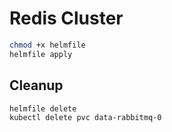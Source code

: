 # Redis Cluster

```bash
chmod +x helmfile
helmfile apply
```

## Cleanup

```bash
helmfile delete
kubectl delete pvc data-rabbitmq-0
```
